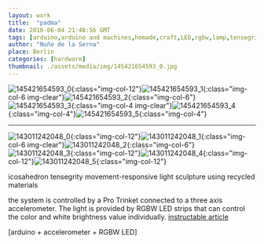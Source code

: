 ```yaml
---
layout: work
title:  "padma"
date: 2016-06-04 21:48:56 GMT
tags: [arduino,arduino and machines,homade,craft,LED,rgbw,lamp,tensegrity,pro trinket,accelerometer,adafruit]
author: "Nuño de la Serna"
place: Berlin
categories: [hardware]
thumbnail: ./assets/media/img/145421654593_0.jpg
---
```


![145421654593_0](./assets/media/img/145421654593_0.jpg){:class="img-col-12"}![145421654593_1](./assets/media/img/145421654593_1.jpg){:class="img-col-6 img-clear"}![145421654593_2](./assets/media/img/145421654593_2.jpg){:class="img-col-6"}![145421654593_3](./assets/media/img/145421654593_3.jpg){:class="img-col-4 img-clear"}![145421654593_4](./assets/media/img/145421654593_4.jpg){:class="img-col-4"}![145421654593_5](./assets/media/img/145421654593_5.jpg){:class="img-col-4"}

------

![143011242048_0](./assets/media/img/143011242048_0.jpg){:class="img-col-12"}![143011242048_1](./assets/media/img/143011242048_1.jpg){:class="img-col-6 img-clear"}![143011242048_2](./assets/media/img/143011242048_2.jpg){:class="img-col-6"}![143011242048_3](./assets/media/img/143011242048_3.jpg){:class="img-col-12"}![143011242048_4](./assets/media/img/143011242048_4.jpg){:class="img-col-12"}![143011242048_5](./assets/media/img/143011242048_5.jpg){:class="img-col-12"}

icosahedron tensegrity movement-responsive light sculpture using recycled materials

the system is controlled by a Pro Trinket connected to a three axis accelerometer.
The light is provided by RGBW LED strips that can control the color and white brightness value individually.
[instructable article](https://www.instructables.com/id/Interactive-Led-Lamp-Tensegrity-Structure-Arduino/)

[arduino + accelerometer + RGBW LED]

